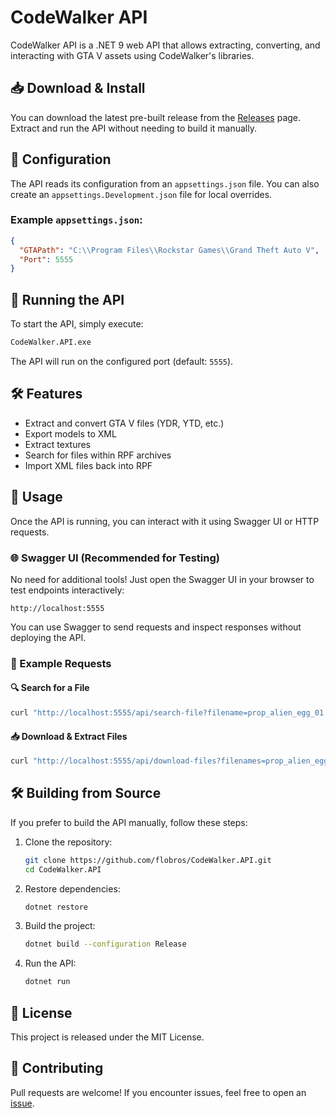 ﻿# CodeWalker API

CodeWalker API is a .NET 9 web API that allows extracting, converting, and interacting with GTA V assets using CodeWalker's libraries.

## 📥 Download & Install
You can download the latest pre-built release from the [Releases](https://github.com/flobros/CodeWalker.API/releases) page. Extract and run the API without needing to build it manually.

## 🔧 Configuration
The API reads its configuration from an `appsettings.json` file. You can also create an `appsettings.Development.json` file for local overrides.

### Example `appsettings.json`:
```json
{
  "GTAPath": "C:\\Program Files\\Rockstar Games\\Grand Theft Auto V",
  "Port": 5555
}
```

## 🚀 Running the API
To start the API, simply execute:
```sh
CodeWalker.API.exe
```
The API will run on the configured port (default: `5555`).

## 🛠 Features
- Extract and convert GTA V files (YDR, YTD, etc.)
- Export models to XML
- Extract textures
- Search for files within RPF archives
- Import XML files back into RPF

## 📌 Usage
Once the API is running, you can interact with it using Swagger UI or HTTP requests.

### 🌐 Swagger UI (Recommended for Testing)
No need for additional tools! Just open the Swagger UI in your browser to test endpoints interactively:
```
http://localhost:5555
```
You can use Swagger to send requests and inspect responses without deploying the API.

### 📝 Example Requests
#### 🔍 Search for a File
```sh
curl "http://localhost:5555/api/search-file?filename=prop_alien_egg_01.ydr"
```

#### 📥 Download & Extract Files
```sh
curl "http://localhost:5555/api/download-files?filenames=prop_alien_egg_01.ydr&xml=true&textures=true&outputFolderPath=C:\\GTA_FILES"
```

## 🛠 Building from Source
If you prefer to build the API manually, follow these steps:
1. Clone the repository:
   ```sh
   git clone https://github.com/flobros/CodeWalker.API.git
   cd CodeWalker.API
   ```
2. Restore dependencies:
   ```sh
   dotnet restore
   ```
3. Build the project:
   ```sh
   dotnet build --configuration Release
   ```
4. Run the API:
   ```sh
   dotnet run
   ```

## 📜 License
This project is released under the MIT License.

## 🤝 Contributing
Pull requests are welcome! If you encounter issues, feel free to open an [issue](https://github.com/flobros/CodeWalker.API/issues).

